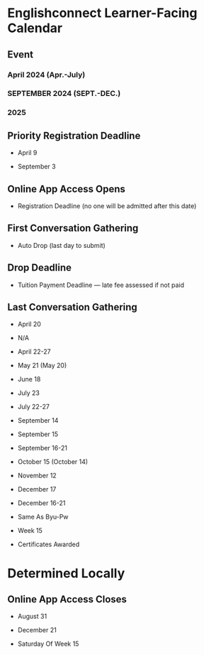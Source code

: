 # Englishconnect Learner-Facing Calendar

## Event

### April 2024 (Apr.-July)

### SEPTEMBER 2024 (SEPT.-DEC.)

### 2025

## Priority Registration Deadline

- April 9

- September 3

## Online App Access Opens

- Registration Deadline (no one will be admitted after this date)

## First Conversation Gathering

- Auto Drop (last day to submit)

## Drop Deadline

- Tuition Payment Deadline — late fee assessed if not paid

## Last Conversation Gathering

- April 20

- N/A

- April 22-27

- May 21 (May 20)

- June 18

- July 23

- July 22-27

- September 14

- September 15

- September 16-21

- October 15 (October 14)

- November 12

- December 17

- December 16-21

- Same As Byu-Pw

- Week 15

- Certificates Awarded

# Determined Locally

## Online App Access Closes

- August 31

- December 21

- Saturday Of Week 15

